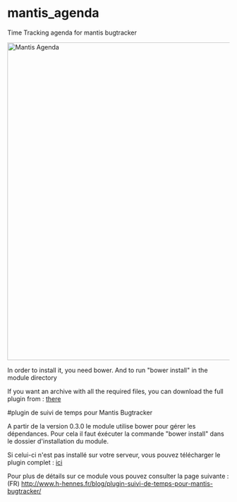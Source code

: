 # mantis_agenda
Time Tracking agenda for mantis bugtracker

<img src="http://www.h-hennes.fr/blog/wp-content/uploads/2011/08/mantis-suvi-temps-calendrie.jpg" alt="Mantis Agenda" width="720">

In order to install it, you need bower.
And to run "bower install" in the module directory

If you want an archive with all the required files, you can download the full plugin from : <a href="http://www.h-hennes.fr/blog/wp-content/uploads/modules/MantisBtAgenda-lastest.zip" target="_blank">there</a>

#plugin de suivi de temps pour Mantis Bugtracker

A partir de la version 0.3.0 le module utilise bower pour gérer les dépendances.
Pour cela il faut éxécuter la commande "bower install" dans le dossier d'installation du module.

Si celui-ci n'est pas installé sur votre serveur, vous pouvez télécharger le plugin complet : <a href="http://www.h-hennes.fr/blog/wp-content/uploads/modules/MantisBtAgenda-lastest.zip" target="_blank">ici</a>

Pour plus de détails sur ce module vous pouvez consulter la page suivante :
(FR) http://www.h-hennes.fr/blog/plugin-suivi-de-temps-pour-mantis-bugtracker/

